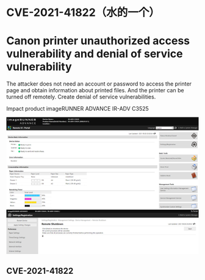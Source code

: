  
# CVE-2021-41822（水的一个） 
# Canon printer unauthorized access vulnerability and denial of service vulnerability

The attacker does not need an account or password to access the printer page and obtain information about printed files. And the printer can be turned off remotely. Create denial of service vulnerabilities.


Impact product imageRUNNER ADVANCE IR-ADV C3525


![](canon1.png)
![](canon2.png)


## CVE-2021-41822
